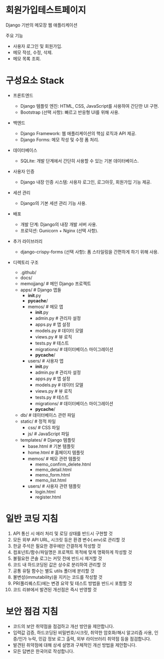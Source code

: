 <!-- ---
applyTo: "**"
--- -->

# 회원가입테스트페이지
Django 기반의 메모장 웹 애플리케이션

주요 기능
- 사용자 로그인 및 회원가입.
- 메모 작성, 수정, 삭제.
- 메모 목록 조회.



# 구성요소 Stack

- 프론트엔드
   - Django 템플릿 엔진: HTML, CSS, JavaScript를 사용하여 간단한 UI 구현.
   - Bootstrap (선택 사항): 빠르고 반응형 UI를 위해 사용.

- 백엔드
   - Django Framework: 웹 애플리케이션의 핵심 로직과 API 제공.
   - Django Forms: 메모 작성 및 수정 폼 처리.

- 데이터베이스
   - SQLite: 개발 단계에서 간단히 사용할 수 있는 기본 데이터베이스.

- 사용자 인증
   - Django 내장 인증 시스템: 사용자 로그인, 로그아웃, 회원가입 기능 제공.

- 세션 관리
    - Django의 기본 세션 관리 기능 사용.

- 배포
    - 개발 단계: Django의 내장 개발 서버 사용.
    - 프로덕션: Gunicorn + Nginx (선택 사항).

- 추가 라이브러리
    - django-crispy-forms (선택 사항): 폼 스타일링을 간편하게 하기 위해 사용.


- 디렉토리 구조
  - .github/
  - docs/
  - memojjang/                  # 메인 Django 프로젝트
  - apps/                     # Django 앱들
    - __init__.py
    - __pycache__/
    - memos/                  # 메모 앱
      - __init__.py
      - admin.py              # 관리자 설정
      - apps.py               # 앱 설정
      - models.py             # 데이터 모델
      - views.py              # 뷰 로직
      - tests.py              # 테스트
      - migrations/           # 데이터베이스 마이그레이션
      - __pycache__/
    - users/                  # 사용자 앱
      - __init__.py
      - admin.py              # 관리자 설정
      - apps.py               # 앱 설정
      - models.py             # 데이터 모델
      - views.py              # 뷰 로직
      - tests.py              # 테스트
      - migrations/           # 데이터베이스 마이그레이션
      - __pycache__/
  - db/                       # 데이터베이스 관련 파일
  - static/                   # 정적 파일
    - css/                    # CSS 파일
    - js/                     # JavaScript 파일
  - templates/                # Django 템플릿
    - base.html               # 기본 템플릿
    - home.html               # 홈페이지 템플릿
    - memos/                  # 메모 관련 템플릿
      - memo_confirm_delete.html
      - memo_detail.html
      - memo_form.html
      - memo_list.html
    - users/                  # 사용자 관련 템플릿
      - login.html
      - register.html

	
# 일반 코딩 지침

1. API 통신 시 에러 처리 및 로딩 상태를 반드시 구현할 것
2. 모든 외부 API URL, 시크릿 등은 환경 변수(.env)로 관리할 것
3. 한글 주석은 필요한 경우에만 간결하게 작성할 것
4. 컴포넌트/함수/파일명은 프로젝트 목적에 맞게 명확하게 작성할 것
5. 불필요한 콘솔 로그는 커밋 전에 반드시 제거할 것
6. 코드 내 하드코딩된 값은 상수로 분리하여 관리할 것
7. 공통 유틸 함수는 별도 utils 폴더에 분리할 것
8. 불변성(immutability)을 지키는 코드를 작성할 것
9. PR(풀리퀘스트)에는 변경 요약 및 테스트 방법을 반드시 포함할 것
10. 코드 리뷰에서 발견된 개선점은 즉시 반영할 것


# 보안 점검 지침
- 코드의 보안 취약점을 점검하고 개선 방안을 제안합니다.
- 입력값 검증, 하드코딩된 비밀번호/시크릿, 취약한 암호화/해시 알고리즘 사용, 인증/인가 누락, 민감 정보 로그 출력, 외부 라이브러리 취약점 등을 점검합니다.
- 발견된 취약점에 대해 상세 설명과 구체적인 개선 방법을 제안합니다.
- 모든 답변은 한국어로 작성합니다.